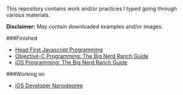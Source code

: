 This repository contains work and/or practices I typed going through various materials.

**Disclaimer:** May contain downloaded examples and/or images. 

###Finished
 - [Head First Javascript Programming](Head-First-JavaScript-Programming/)
 - [Objective-C Programming: The Big Nerd Ranch Guide](Objective-C-by-Aaron-Hillegass/)
 - [iOS Programming: The Big Nerd Ranch Guide](iOS-Programming/)

<!-- - [iTunes U: Developing iOS 7 Apps for iPhone and iPad](Developing-iOS-7-Apps-for-iPhone-and-iPad/)-->


###Working on
<!-- - [Core Data by Tutorials](Core-Data-by-Tutorials)-->
 - [iOS Developer Nanodegree](Udacity-iOS-Nanodegree)
 
 <!-- - [Developing iOS 8 Apps with Swift](Developing-iOS-8-Apps-with-Swift)-->
 
<!-- - [CSS Secrets](CSS-Secrets/)
 - [JavaScript Design Patterns](Udacity.com/JavaScript-Design-Patterns/)
 - [Cocoa Programing for OSX](Cocoa-Programming-for-OSX)
 - [Effective Modern C++](Effective-Modern-C++)
 - [Developing iOS 7 Apps for iPhone and iPad](Developing-iOS-7-Apps-for-iPhone-and-iPad)-->
